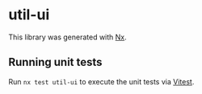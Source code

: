 # util-ui

This library was generated with [Nx](https://nx.dev).

## Running unit tests

Run `nx test util-ui` to execute the unit tests via [Vitest](https://vitest.dev/).
